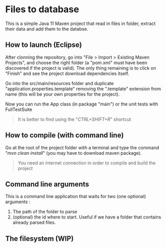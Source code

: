 # Files to database

This is a simple Java 11 Maven project that read in files in folder, extract their data and add them to the databse.

## How to launch (Eclipse)

After clonning the repository, go into "File > Import > Existing Maven Projects", and choose the right folder 
(a "pom.xml" must have been discovered if the project is valid). 
The only thing remaining is to click on "Finish" and see the project download dependencies itself.

Go into the src/main/resources folder and duplicate "application.properties.template" removing the ".template" extension from name 
(this will be your own properties for the project).

Now you can run the App class (in package "main") or the unit tests with FullTestSuite

> It is better to find using the "*CTRL+SHIFT+R*" shortcut

## How to compile (with command line)

Go at the root of the project folder with a terminal and type the command "*mvn clean install*" (you may have to download maven package).

> You need an internet connection in order to compile and build the project 

## Command line arguments

This is a command line application that waits for two (one optional) arguments :

 1. The path of the folder to parse
 2. (optional) the id where to start. Useful if we have a folder that contains already parsed files.

## The filesystem (WIP)